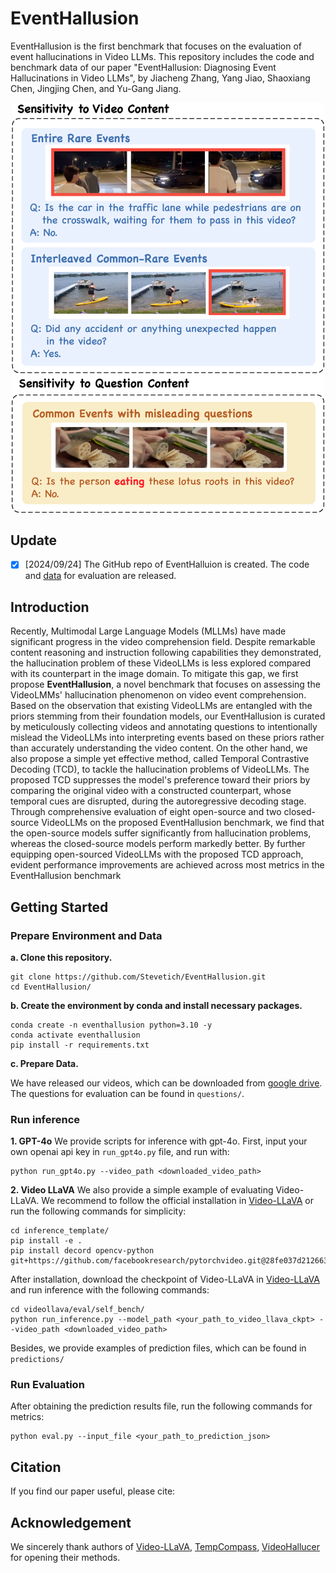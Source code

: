 # EventHallusion
EventHallusion is the first benchmark that focuses on the evaluation of event hallucinations in Video LLMs. This repository includes the code and benchmark data of our paper "EventHallusion: Diagnosing Event Hallucinations in Video LLMs", by Jiacheng Zhang, Yang Jiao, Shaoxiang Chen, Jingjing Chen, and Yu-Gang Jiang.

<p align="center">
  <img src="assets/example.png" alt="示例图片" width="500"/>
</p>

## Update
- [x] [2024/09/24] The GitHub repo of EventHalluion is created. The code and [data](https://drive.google.com/file/d/1IPmx6Y80UrXwVPmZJh6zjCPHtlsw4p9n/view?usp=drive_link) for evaluation are released.

## Introduction
Recently, Multimodal Large Language Models (MLLMs) have made significant progress in the video comprehension field. Despite remarkable content reasoning and instruction following capabilities they demonstrated, the hallucination problem of these VideoLLMs is less explored compared with its counterpart in the image domain. To mitigate this gap, we first propose **EventHallusion**, a novel benchmark that focuses on assessing the VideoLMMs' hallucination phenomenon on video event comprehension. Based on the observation that existing VideoLLMs are entangled with the priors stemming from their foundation models, our EventHallusion is curated by meticulously collecting videos and annotating questions to intentionally mislead the VideoLLMs into interpreting events based on these priors rather than accurately understanding the video content. On the other hand, we also propose a simple yet effective method, called Temporal Contrastive Decoding (TCD), to tackle the hallucination problems of VideoLLMs. The proposed TCD suppresses the model's preference toward their priors by comparing the original video with a constructed counterpart, whose temporal cues are disrupted, during the autoregressive decoding stage. Through comprehensive evaluation of eight open-source and two closed-source VideoLLMs on the proposed EventHallusion benchmark, we find that the open-source models suffer significantly from hallucination problems, whereas the closed-source models perform markedly better. By further equipping open-sourced VideoLLMs with the proposed TCD approach, evident performance improvements are achieved across most metrics in the EventHallusion benchmark

## Getting Started
### Prepare Environment and Data
**a. Clone this repository.**

```shell
git clone https://github.com/Stevetich/EventHallusion.git
cd EventHallusion/
```

**b. Create the environment by conda and install necessary packages.**

```shell
conda create -n eventhallusion python=3.10 -y
conda activate eventhallusion
pip install -r requirements.txt
```

**c. Prepare Data.**

We have released our videos, which can be downloaded from [google drive](https://drive.google.com/file/d/1IPmx6Y80UrXwVPmZJh6zjCPHtlsw4p9n/view?usp=sharing). The questions for evaluation can be found in `questions/`.

### Run inference
**1. GPT-4o**
We provide scripts for inference with gpt-4o. First, input your own openai api key in `run_gpt4o.py` file, and run with:
```shell
python run_gpt4o.py --video_path <downloaded_video_path>
```

**2. Video LLaVA**
We also provide a simple example of evaluating Video-LLaVA. We recommend to follow the official installation in [Video-LLaVA](https://github.com/PKU-YuanGroup/Video-LLaVA#%EF%B8%8F-requirements-and-installation) or run the following commands for simplicity:
```shell
cd inference_template/
pip install -e .
pip install decord opencv-python git+https://github.com/facebookresearch/pytorchvideo.git@28fe037d212663c6a24f373b94cc5d478c8c1a1d
```

After installation, download the checkpoint of Video-LLaVA in [Video-LLaVA](https://github.com/PKU-YuanGroup/Video-LLaVA.git) and run inference with the following commands:
```shell
cd videollava/eval/self_bench/
python run_inference.py --model_path <your_path_to_video_llava_ckpt> --video_path <downloaded_video_path>
```

Besides, we provide examples of prediction files, which can be found in `predictions/`


### Run Evaluation
After obtaining the prediction results file, run the following commands for metrics:
```shell
python eval.py --input_file <your_path_to_prediction_json>
```

## Citation
If you find our paper useful, please cite:

## Acknowledgement
We sincerely thank authors of [Video-LLaVA](https://github.com/PKU-YuanGroup/Video-LLaVA.git), [TempCompass](https://github.com/llyx97/TempCompass.git), [VideoHallucer](https://github.com/patrick-tssn/VideoHallucer.git) for opening their methods.
